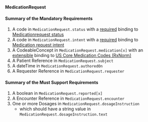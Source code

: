 **MedicationRequest**

#### Summary of the Mandatory Requirements
1.  A  code  in `MedicationRequest.status`
with a [required](http://hl7.org/fhir/R4/terminologies.html#required)
 binding to [Medicationrequest  status](http://hl7.org/fhir/ValueSet/medicationrequest-status)
1.  A  code  in `MedicationRequest.intent`
with a [required](http://hl7.org/fhir/R4/terminologies.html#required)
 binding to [Medication request  intent](http://hl7.org/fhir/ValueSet/medicationrequest-intent)
1.  A  CodeableConcept  in `MedicationRequest.medication[x]`
with an [extensible](http://hl7.org/fhir/R4/terminologies.html#extensible)
 binding to [US Core Medication Codes (RxNorm)](ValueSet-us-core-medication-codes.html)
1.  A Patient Reference  in `MedicationRequest.subject`
1.  A  dateTime  in `MedicationRequest.authoredOn`
1.  A Requester Reference  in `MedicationRequest.requester`

#### Summary of the Must Support Requirements
1.  A  boolean  in `MedicationRequest.reported[x]`
1.  A Encounter Reference  in `MedicationRequest.encounter`
1. One or more  Dosages  in `MedicationRequest.dosageInstruction`
   - which should have a  string value  in `MedicationRequest.dosageInstruction.text`